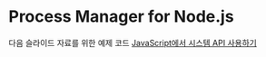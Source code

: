# Process Manager for Node.js

다음 슬라이드 자료를 위한 예제 코드
[JavaScript에서 시스템 API 사용하기](https://docs.google.com/presentation/d/12mer6_AnOO4_5sG72W0hWEyW-p7eQXKgt-Md9xHLCd8/edit?usp=sharing)
